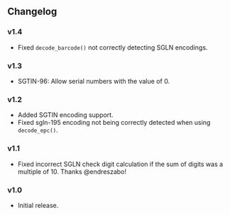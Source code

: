 Changelog
---------

### v1.4

- Fixed `decode_barcode()` not correctly detecting SGLN encodings.


### v1.3

- SGTIN-96: Allow serial numbers with the value of 0.


### v1.2

- Added SGTIN encoding support.
- Fixed sgln-195 encoding not being correctly detected when using `decode_epc()`.


### v1.1

- Fixed incorrect SGLN check digit calculation if the sum of digits was a multiple of 10. Thanks @endreszabo!


### v1.0

- Initial release.
